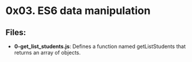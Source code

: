 # 0x03. ES6 data manipulation
## Files:
- **0-get_list_students.js**: Defines a function named getListStudents that returns an array of objects.
